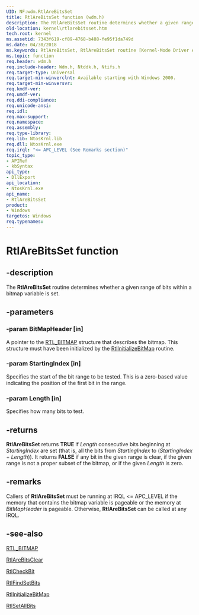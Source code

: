 ```yaml
---
UID: NF:wdm.RtlAreBitsSet
title: RtlAreBitsSet function (wdm.h)
description: The RtlAreBitsSet routine determines whether a given range of bits within a bitmap variable is set.
old-location: kernel\rtlarebitsset.htm
tech.root: kernel
ms.assetid: 7343f619-cf89-4768-b488-fe95f1da749d
ms.date: 04/30/2018
ms.keywords: RtlAreBitsSet, RtlAreBitsSet routine [Kernel-Mode Driver Architecture], k109_8d2248d2-13e9-4f90-8d09-a3ea51579da8.xml, kernel.rtlarebitsset, wdm/RtlAreBitsSet
ms.topic: function
req.header: wdm.h
req.include-header: Wdm.h, Ntddk.h, Ntifs.h
req.target-type: Universal
req.target-min-winverclnt: Available starting with Windows 2000.
req.target-min-winversvr: 
req.kmdf-ver: 
req.umdf-ver: 
req.ddi-compliance: 
req.unicode-ansi: 
req.idl: 
req.max-support: 
req.namespace: 
req.assembly: 
req.type-library: 
req.lib: NtosKrnl.lib
req.dll: NtosKrnl.exe
req.irql: "<= APC_LEVEL (See Remarks section)"
topic_type:
- APIRef
- kbSyntax
api_type:
- DllExport
api_location:
- NtosKrnl.exe
api_name:
- RtlAreBitsSet
product:
- Windows
targetos: Windows
req.typenames: 
---
```


# RtlAreBitsSet function


## -description


The <b>RtlAreBitsSet</b> routine determines whether a given range of bits within a bitmap variable is set. 


## -parameters




### -param BitMapHeader [in]

A pointer to the <a href="https://msdn.microsoft.com/library/windows/hardware/ff563614">RTL_BITMAP</a> structure that describes the bitmap. This structure must have been initialized by the <a href="https://msdn.microsoft.com/library/windows/hardware/ff561925">RtlInitializeBitMap</a> routine. 


### -param StartingIndex [in]

Specifies the start of the bit range to be tested. This is a zero-based value indicating the position of the first bit in the range. 


### -param Length [in]

Specifies how many bits to test. 


## -returns



<b>RtlAreBitsSet</b> returns <b>TRUE</b> if <i>Length </i>consecutive bits beginning at <i>StartingIndex</i> are set (that is, all the bits from <i>StartingIndex </i>to (<i>StartingIndex </i>+ <i>Length</i>)). It returns <b>FALSE</b> if any bit in the given range is clear, if the given range is not a proper subset of the bitmap, or if the given <i>Length</i> is zero. 




## -remarks



Callers of <b>RtlAreBitsSet</b> must be running at IRQL <= APC_LEVEL if the memory that contains the bitmap variable is pageable or the memory at <i>BitMapHeader</i> is pageable. Otherwise, <b>RtlAreBitsSet</b> can be called at any IRQL.




## -see-also




<a href="https://msdn.microsoft.com/library/windows/hardware/ff563614">RTL_BITMAP</a>



<a href="https://msdn.microsoft.com/library/windows/hardware/ff561742">RtlAreBitsClear</a>



<a href="https://msdn.microsoft.com/library/windows/hardware/ff561751">RtlCheckBit</a>



<a href="https://msdn.microsoft.com/library/windows/hardware/ff561890">RtlFindSetBits</a>



<a href="https://msdn.microsoft.com/library/windows/hardware/ff561925">RtlInitializeBitMap</a>



<a href="https://msdn.microsoft.com/library/windows/hardware/ff562770">RtlSetAllBits</a>
 

 

